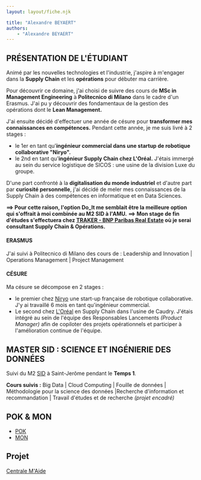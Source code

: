 ```yaml
---
layout: layout/fiche.njk

title: "Alexandre BEYAERT"
authors:
    - "Alexandre BEYAERT"
---
```


## PRÉSENTATION DE L'ÉTUDIANT
Animé par les nouvelles technologies et l'industrie, j'aspire à m'engager dans la **Supply Chain** et les **opérations** pour débuter ma carrière.

Pour découvrir ce domaine, j'ai choisi de suivre des cours de **MSc in Management Engineering** à **Politecnico di Milano** dans le cadre d'un Erasmus. J'ai pu y découvrir des fondamentaux de la gestion des opérations dont le **Lean Management.**

J'ai ensuite décidé d'effectuer une année de césure pour **transformer mes connaissances en compétences.** Pendant cette année, je me suis livré à 2 stages :
- le 1er en tant qu'**ingénieur commercial dans une startup de robotique collaborative "Niryo".**
- le 2nd en tant qu'**ingénieur Supply Chain chez L'Oréal.** J'étais immergé au sein du service logistique de SICOS : une usine de la division Luxe du groupe.

D'une part confronté à la **digitalisation du monde industriel** et d'autre part par **curiosité personnelle**, j'ai décidé de meler mes connaissances de la Supply Chain à des compétences en informatique et en Data Sciences.

**==> Pour cette raison, l'option Do_It me semblait être la meilleure option qui s'offrait à moi combinée au M2 SID à l'AMU.**
**==> Mon stage de fin d'études s'effectuera chez [TRAKER - BNP Paribas Real Estate](https://www.traker-pm.com/) où je serai consultant Supply Chain & Opérations.**
#### ERASMUS
J'ai suivi à Politecnico di Milano des cours de : Leadership and Innovation | Operations Management | Project Management

#### CÉSURE
Ma césure se décompose en 2 stages :
- le premier chez [Niryo](https://niryo.com/fr/) une start-up française de robotique collaborative. J'y ai travaillé 6 mois en tant qu'ingénieur commercial.
- Le second chez [L'Oréal](https://www.loreal.com/fr/) en Supply Chain dans l'usine de Caudry. J'étais intégré au sein de l'équipe des Responsables Lancements *(Product Manager)* afin de copiloter des projets opérationnels et participer à l'amélioration continue de l'équipe.

## MASTER SID : SCIENCE ET INGÉNIERIE DES DONNÉES
Suivi du M2 [SID](https://formations.univ-amu.fr/fr/master/5SIN/PRSIN5AH#) à Saint-Jerôme pendant le **Temps 1**.

**Cours suivis :**
Big Data | Cloud Computing | Fouille de données | Méthodologie pour la science des données |Recherche d'information et recommandation | Travail d'études et de recherche *(projet encadré)*

## POK & MON

* [POK](./pok)
* [MON](./mon)

## Projet

[Centrale M'Aide](../../../projets/2023-2024/Maison%20entre%20Bonnes%20Mains)